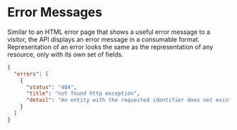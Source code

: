 <a id="web-services-api-error-messages"></a>

# Error Messages

Similar to an HTML error page that shows a useful error message to a visitor, the API displays an error message in
a consumable format. Representation of an error looks the same as the representation of any resource, only
with its own set of fields.

```json
{
  "errors": [
    {
      "status": "404",
      "title": "not found http exception",
      "detail": "An entity with the requested identifier does not exist."
    }
  ]
}
```
